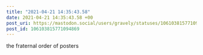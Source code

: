 ```yaml
---
title: "2021-04-21 14:35:43.58"
date: 2021-04-21 14:35:43.58 +00
post_uri: https://mastodon.social/users/gravely/statuses/106103815771094869
post_id: 106103815771094869
---
```

the fraternal order of posters


